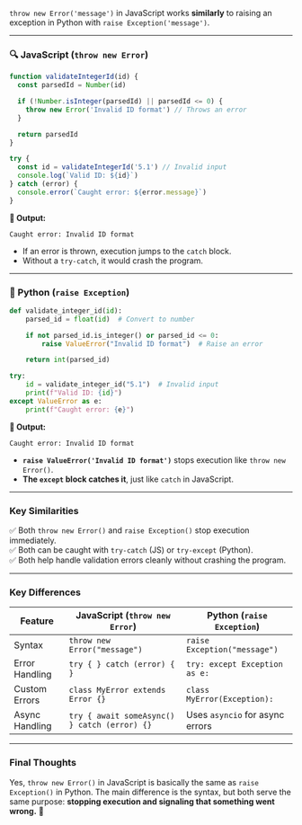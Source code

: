 `throw new Error('message')` in JavaScript works **similarly** to raising an exception in Python with `raise Exception('message')`.

---

### **🔍 JavaScript (`throw new Error`)**

```javascript
function validateIntegerId(id) {
  const parsedId = Number(id)

  if (!Number.isInteger(parsedId) || parsedId <= 0) {
    throw new Error('Invalid ID format') // Throws an error
  }

  return parsedId
}

try {
  const id = validateIntegerId('5.1') // Invalid input
  console.log(`Valid ID: ${id}`)
} catch (error) {
  console.error(`Caught error: ${error.message}`)
}
```

**🔹 Output:**

```
Caught error: Invalid ID format
```

- If an error is thrown, execution jumps to the `catch` block.
- Without a `try-catch`, it would crash the program.

---

### **🐍 Python (`raise Exception`)**

```python
def validate_integer_id(id):
    parsed_id = float(id)  # Convert to number

    if not parsed_id.is_integer() or parsed_id <= 0:
        raise ValueError("Invalid ID format")  # Raise an error

    return int(parsed_id)

try:
    id = validate_integer_id("5.1")  # Invalid input
    print(f"Valid ID: {id}")
except ValueError as e:
    print(f"Caught error: {e}")
```

**🔹 Output:**

```
Caught error: Invalid ID format
```

- **`raise ValueError('Invalid ID format')`** stops execution like `throw new Error()`.
- **The `except` block catches it**, just like `catch` in JavaScript.

---

### **Key Similarities**

✅ Both `throw new Error()` and `raise Exception()` stop execution immediately.  
✅ Both can be caught with `try-catch` (JS) or `try-except` (Python).  
✅ Both help handle validation errors cleanly without crashing the program.

---

### **Key Differences**

| Feature        | JavaScript (`throw new Error`)               | Python (`raise Exception`)      |
| -------------- | -------------------------------------------- | ------------------------------- |
| Syntax         | `throw new Error("message")`                 | `raise Exception("message")`    |
| Error Handling | `try { } catch (error) { }`                  | `try: except Exception as e:`   |
| Custom Errors  | `class MyError extends Error {}`             | `class MyError(Exception):`     |
| Async Handling | `try { await someAsync() } catch (error) {}` | Uses `asyncio` for async errors |

---

### **Final Thoughts**

Yes, `throw new Error()` in JavaScript is basically the same as `raise Exception()` in Python. The main difference is the syntax, but both serve the same purpose: **stopping execution and signaling that something went wrong.** 🚀
